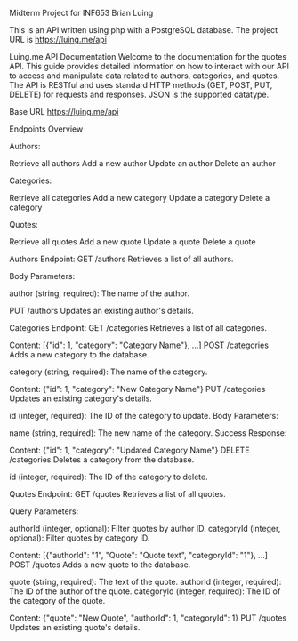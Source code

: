 Midterm Project for INF653
Brian Luing


This is an API written using php with a PostgreSQL database.
The project URL is https://luing.me/api



Luing.me API Documentation
Welcome to the documentation for the quotes API. This guide provides detailed information on how to interact with our API to access and manipulate data related to authors, categories, and quotes. The API is RESTful and uses standard HTTP methods (GET, POST, PUT, DELETE) for requests and responses. JSON is the supported datatype.

Base URL
https://luing.me/api

Endpoints Overview


Authors:

Retrieve all authors
Add a new author
Update an author
Delete an author

Categories:

Retrieve all categories
Add a new category
Update a category
Delete a category

Quotes:

Retrieve all quotes
Add a new quote
Update a quote
Delete a quote



Authors Endpoint:
GET /authors
Retrieves a list of all authors.

Body Parameters:

author (string, required): The name of the author.

PUT /authors
Updates an existing author's details.


Categories Endpoint:
GET /categories
Retrieves a list of all categories.

Content: [{"id": 1, "category": "Category Name"}, ...]
POST /categories
Adds a new category to the database.

category (string, required): The name of the category.

Content: {"id": 1, "category": "New Category Name"}
PUT /categories
Updates an existing category's details.

id (integer, required): The ID of the category to update.
Body Parameters:

name (string, required): The new name of the category.
Success Response:

Content: {"id": 1, "category": "Updated Category Name"}
DELETE /categories
Deletes a category from the database.

id (integer, required): The ID of the category to delete.


Quotes Endpoint:
GET /quotes
Retrieves a list of all quotes.

Query Parameters:

authorId (integer, optional): Filter quotes by author ID.
categoryId (integer, optional): Filter quotes by category ID.

Content: [{"authorId": "1", "Quote": "Quote text", "categoryId": "1"}, ...]
POST /quotes
Adds a new quote to the database.

quote (string, required): The text of the quote.
authorId (integer, required): The ID of the author of the quote.
categoryId (integer, required): The ID of the category of the quote.

Content: {"quote": "New Quote", "authorId": 1, "categoryId": 1}
PUT /quotes
Updates an existing quote's details.
